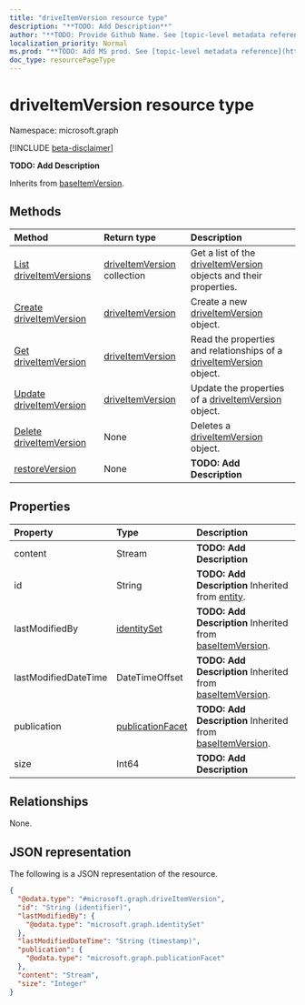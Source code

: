 ```yaml
---
title: "driveItemVersion resource type"
description: "**TODO: Add Description**"
author: "**TODO: Provide Github Name. See [topic-level metadata reference](https://msgo.azurewebsites.net/add/document/guidelines/metadata.html#topic-level-metadata)**"
localization_priority: Normal
ms.prod: "**TODO: Add MS prod. See [topic-level metadata reference](https://msgo.azurewebsites.net/add/document/guidelines/metadata.html#topic-level-metadata)**"
doc_type: resourcePageType
---
```


# driveItemVersion resource type

Namespace: microsoft.graph

[!INCLUDE [beta-disclaimer](../../includes/beta-disclaimer.md)]

**TODO: Add Description**


Inherits from [baseItemVersion](../resources/baseitemversion.md).

## Methods
|Method|Return type|Description|
|:---|:---|:---|
|[List driveItemVersions](../api/driveitemversion-list.md)|[driveItemVersion](../resources/driveitemversion.md) collection|Get a list of the [driveItemVersion](../resources/driveitemversion.md) objects and their properties.|
|[Create driveItemVersion](../api/driveitemversion-create.md)|[driveItemVersion](../resources/driveitemversion.md)|Create a new [driveItemVersion](../resources/driveitemversion.md) object.|
|[Get driveItemVersion](../api/driveitemversion-get.md)|[driveItemVersion](../resources/driveitemversion.md)|Read the properties and relationships of a [driveItemVersion](../resources/driveitemversion.md) object.|
|[Update driveItemVersion](../api/driveitemversion-update.md)|[driveItemVersion](../resources/driveitemversion.md)|Update the properties of a [driveItemVersion](../resources/driveitemversion.md) object.|
|[Delete driveItemVersion](../api/driveitemversion-delete.md)|None|Deletes a [driveItemVersion](../resources/driveitemversion.md) object.|
|[restoreVersion](../api/driveitemversion-restoreversion.md)|None|**TODO: Add Description**|

## Properties
|Property|Type|Description|
|:---|:---|:---|
|content|Stream|**TODO: Add Description**|
|id|String|**TODO: Add Description** Inherited from [entity](../resources/entity.md).|
|lastModifiedBy|[identitySet](../resources/identityset.md)|**TODO: Add Description** Inherited from [baseItemVersion](../resources/baseitemversion.md).|
|lastModifiedDateTime|DateTimeOffset|**TODO: Add Description** Inherited from [baseItemVersion](../resources/baseitemversion.md).|
|publication|[publicationFacet](../resources/publicationfacet.md)|**TODO: Add Description** Inherited from [baseItemVersion](../resources/baseitemversion.md).|
|size|Int64|**TODO: Add Description**|

## Relationships
None.

## JSON representation
The following is a JSON representation of the resource.
<!-- {
  "blockType": "resource",
  "keyProperty": "id",
  "@odata.type": "microsoft.graph.driveItemVersion",
  "baseType": "microsoft.graph.baseItemVersion",
  "openType": false
}
-->
``` json
{
  "@odata.type": "#microsoft.graph.driveItemVersion",
  "id": "String (identifier)",
  "lastModifiedBy": {
    "@odata.type": "microsoft.graph.identitySet"
  },
  "lastModifiedDateTime": "String (timestamp)",
  "publication": {
    "@odata.type": "microsoft.graph.publicationFacet"
  },
  "content": "Stream",
  "size": "Integer"
}
```

